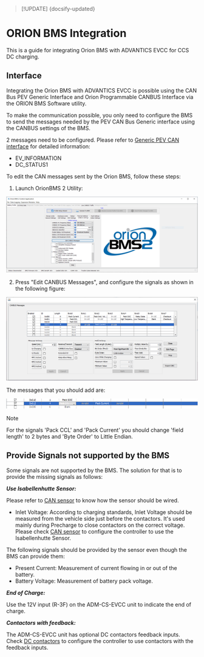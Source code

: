 > [!UPDATE] {docsify-updated}
# ORION BMS Integration

This is a guide for integrating Orion BMS with ADVANTICS EVCC for CCS DC charging.

## Interface

Integrating the Orion BMS with ADVANTICS EVCC is possible using the CAN Bus PEV Generic Interface and Orion Programmable CANBUS Interface via the ORION BMS Software utility.

To make the communication possible, you only need to configure the BMS to send the messages needed by the PEV CAN Bus Generic interface using the CANBUS settings of the BMS.

2 messages need to be configured. Please refer to [Generic PEV CAN interface](charge-controllers/evcc_can_generic.md) for detailed information:

- EV_INFORMATION
- DC_STATUS1

To edit the CAN messages sent by the Orion BMS, follow these steps:

1. Launch OrionBMS 2 Utility:

![Edit_CANbus_messages.PNG](images/Edit_CANbus_messages.png)
<br/>

2. Press "Edit CANBUS Messages", and configure the signals as shown in the following figure:

![CAN_Settings.PNG](images/CAN_Settings.png)

The messages that you should add are:

![messages_to_add.PNG](images/messages_to_add.png)


> [!NOTE]
> For the signals 'Pack CCL' and 'Pack Current' you should change 'field length' to 2 bytes and 'Byte Order' to Little Endian.

## Provide Signals not supported by the BMS

Some signals are not supported by the BMS. The solution for that is to provide the missing signals as follows:

__*Use Isabellenhutte Sensor:*__

Please refer to [CAN sensor](charge-controllers/evcc_configuration/can_sensor.md) to know how the sensor should be wired.

- Inlet Voltage: According to charging standards, Inlet Voltage should be measured from the vehicle side just before the contactors. It's used mainly during Precharge to close contactors on the correct voltage. Please check [CAN sensor](charge-controllers/evcc_configuration/can_sensor.md) to configure the controller to use the Isabellenhutte Sensor.

The following signals should be provided by the sensor even though the BMS can provide them:

- Present Current: Measurement of current flowing in or out of the battery.
- Battery Voltage: Measurement of battery pack voltage.

__*End of Charge:*__

Use the 12V input (R-3F) on the ADM-CS-EVCC unit to indicate the end of charge.

__*Contactors with feedback:*__

The ADM-CS-EVCC unit has optional DC contactors feedback inputs. Check [DC contactors](charge-controllers/evcc_configuration/dc_contactors.md) to configure the controller to use contactors with the feedback inputs.
